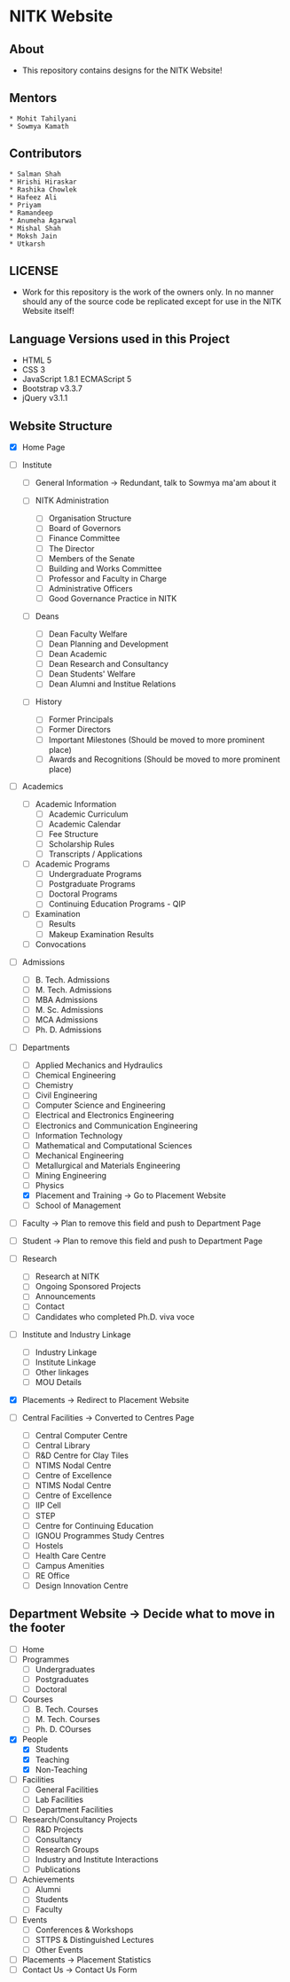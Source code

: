 # NITK Website

## About
- This repository contains designs for the NITK Website!

## Mentors
	* Mohit Tahilyani
	* Sowmya Kamath

## Contributors
	* Salman Shah
	* Hrishi Hiraskar
	* Rashika Chowlek
	* Hafeez Ali
	* Priyam
	* Ramandeep
	* Anumeha Agarwal
	* Mishal Shah
	* Moksh Jain
	* Utkarsh
	
## LICENSE
* Work for this repository is the work of the owners only. In no manner should any of the source code be replicated except for use in the NITK Website itself!

## Language Versions used in this Project
- HTML 5
- CSS 3
- JavaScript 1.8.1 ECMAScript 5
- Bootstrap v3.3.7
- jQuery v3.1.1

## Website Structure
- [x] Home Page

- [ ] Institute
	- [ ] General Information -> Redundant, talk to Sowmya ma'am about it	

	- [ ] NITK Administration
		- [ ] Organisation Structure
		- [ ] Board of Governors
		- [ ] Finance Committee
		- [ ] The Director
		- [ ] Members of the Senate
		- [ ] Building and Works Committee
		- [ ] Professor and Faculty in Charge
		- [ ] Administrative Officers
		- [ ] Good Governance Practice in NITK
	- [ ] Deans
		- [ ] Dean Faculty Welfare
		- [ ] Dean Planning and Development
		- [ ] Dean Academic
		- [ ] Dean Research and Consultancy
		- [ ] Dean Students' Welfare
		- [ ] Dean Alumni and Institue Relations 
	- [ ] History
		- [ ] Former Principals
		- [ ] Former Directors
		- [ ] Important Milestones (Should be moved to more prominent place)
		- [ ] Awards and Recognitions (Should be moved to more prominent place)
- [ ] Academics
	- [ ] Academic Information
		- [ ] Academic Curriculum
		- [ ] Academic Calendar
		- [ ] Fee Structure
		- [ ] Scholarship Rules
		- [ ] Transcripts / Applications
	- [ ] Academic Programs
		- [ ] Undergraduate Programs
		- [ ] Postgraduate Programs
		- [ ] Doctoral Programs
		- [ ] Continuing Education Programs - QIP
	- [ ] Examination
		- [ ] Results
		- [ ] Makeup Examination Results
	- [ ] Convocations

- [ ] Admissions
	- [ ] B. Tech. Admissions
	- [ ] M. Tech. Admissions
	- [ ] MBA Admissions
	- [ ] M. Sc. Admissions
	- [ ] MCA Admissions
	- [ ] Ph. D. Admissions

- [ ] Departments
	- [ ] Applied Mechanics and Hydraulics
	- [ ] Chemical Engineering
	- [ ] Chemistry
	- [ ] Civil Engineering
	- [ ] Computer Science and Engineering 
	- [ ] Electrical and Electronics Engineering
	- [ ] Electronics and Communication Engineering
	- [ ] Information Technology
	- [ ] Mathematical and Computational Sciences 
	- [ ] Mechanical Engineering
	- [ ] Metallurgical and Materials Engineering
	- [ ] Mining Engineering
	- [ ] Physics
	- [x] Placement and Training -> Go to Placement Website
	- [ ] School of Management

- [ ] Faculty -> Plan to remove this field and push to Department Page

- [ ] Student -> Plan to remove this field and push to Department Page

- [ ] Research
	- [ ] Research at NITK
	- [ ] Ongoing Sponsored Projects
	- [ ] Announcements
	- [ ] Contact
	- [ ] Candidates who completed Ph.D. viva voce

- [ ] Institute and Industry Linkage
	- [ ] Industry Linkage
	- [ ] Institute Linkage
	- [ ] Other linkages
	- [ ] MOU Details

- [x] Placements -> Redirect to Placement Website

- [ ] Central Facilities -> Converted to Centres Page
	- [ ] Central Computer Centre 
	- [ ] Central Library
	- [ ] R&D Centre for Clay Tiles
	- [ ] NTIMS Nodal Centre
	- [ ] Centre of Excellence
	- [ ] NTIMS Nodal Centre
	- [ ] Centre of Excellence
	- [ ] IIP Cell
	- [ ] STEP
	- [ ] Centre for Continuing Education
	- [ ] IGNOU Programmes Study Centres
	- [ ] Hostels 
	- [ ] Health Care Centre
	- [ ] Campus Amenities
	- [ ] RE Office
	- [ ] Design Innovation Centre

## Department Website -> **Decide what to move in the footer**
- [ ] Home
- [ ] Programmes
	- [ ] Undergraduates
	- [ ] Postgraduates
	- [ ] Doctoral
- [ ] Courses
	- [ ] B. Tech. Courses
	- [ ] M. Tech. Courses
	- [ ] Ph. D. COurses
- [x] People
	- [x] Students
	- [x] Teaching
	- [x] Non-Teaching
- [ ] Facilities
	- [ ] General Facilities
	- [ ] Lab Facilities
	- [ ] Department Facilities 
- [ ] Research/Consultancy Projects
	- [ ] R&D Projects
	- [ ] Consultancy
	- [ ] Research Groups
	- [ ] Industry and Institute Interactions
	- [ ] Publications
- [ ] Achievements
	- [ ] Alumni
	- [ ] Students
	- [ ] Faculty
- [ ] Events
	- [ ] Conferences & Workshops
	- [ ] STTPS & Distinguished Lectures
	- [ ] Other Events
- [ ] Placements -> Placement Statistics
- [ ] Contact Us -> Contact Us Form